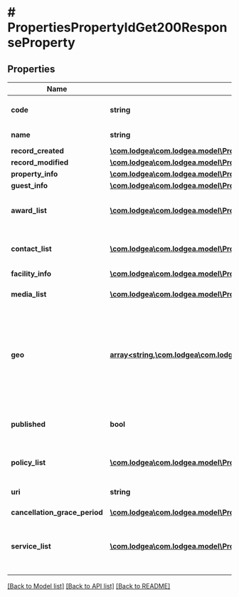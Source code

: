 # # PropertiesPropertyIdGet200ResponseProperty

## Properties

Name | Type | Description | Notes
------------ | ------------- | ------------- | -------------
**code** | **string** | The properties unique identifier. |
**name** | **string** | The properties name. |
**record_created** | [**\com.lodgea\com.lodgea.model\PropertiesPropertyIdGet200ResponsePropertyRecordCreated**](PropertiesPropertyIdGet200ResponsePropertyRecordCreated.md) |  |
**record_modified** | [**\com.lodgea\com.lodgea.model\PropertiesPropertyIdGet200ResponsePropertyRecordModified**](PropertiesPropertyIdGet200ResponsePropertyRecordModified.md) |  |
**property_info** | [**\com.lodgea\com.lodgea.model\PropertiesPropertyIdGet200ResponsePropertyPropertyInfo**](PropertiesPropertyIdGet200ResponsePropertyPropertyInfo.md) |  |
**guest_info** | [**\com.lodgea\com.lodgea.model\PropertiesPropertyIdGet200ResponsePropertyGuestInfo**](PropertiesPropertyIdGet200ResponsePropertyGuestInfo.md) |  | [optional]
**award_list** | [**\com.lodgea\com.lodgea.model\PropertiesPropertyIdGet200ResponsePropertyAwardListInner[]**](PropertiesPropertyIdGet200ResponsePropertyAwardListInner.md) | A list of the ratings available for this property. |
**contact_list** | [**\com.lodgea\com.lodgea.model\PropertiesPropertyIdGet200ResponsePropertyContactListInner[]**](PropertiesPropertyIdGet200ResponsePropertyContactListInner.md) | A contact with a profile type and a list of addresses |
**facility_info** | [**\com.lodgea\com.lodgea.model\PropertiesPropertyIdGet200ResponsePropertyFacilityInfo**](PropertiesPropertyIdGet200ResponsePropertyFacilityInfo.md) |  | [optional]
**media_list** | [**\com.lodgea\com.lodgea.model\PropertiesPropertyIdGet200ResponsePropertyFacilityInfoGuestRoomListInnerMediaListInner[]**](PropertiesPropertyIdGet200ResponsePropertyFacilityInfoGuestRoomListInnerMediaListInner.md) | A list of media objects for the property. |
**geo** | [**array<string,\com.lodgea\com.lodgea.model\AvailablePropertiesInner1Geo>**](AvailablePropertiesInner1Geo.md) | An object containing language codes as keys and objects describing the properties geographical location as values. | [optional]
**published** | **bool** | Indicates whether the policy has been published or not. |
**policy_list** | [**\com.lodgea\com.lodgea.model\PropertiesPropertyIdGet200ResponsePropertyPolicyListInner[]**](PropertiesPropertyIdGet200ResponsePropertyPolicyListInner.md) | A list of policies associated with the property. |
**uri** | **string** | A unique identifier for the accommodation. | [optional]
**cancellation_grace_period** | [**\com.lodgea\com.lodgea.model\PropertiesPropertyIdGet200ResponsePropertyCancellationGracePeriod**](PropertiesPropertyIdGet200ResponsePropertyCancellationGracePeriod.md) |  | [optional]
**service_list** | [**\com.lodgea\com.lodgea.model\PropertiesPropertyIdGet200ResponsePropertyServiceListInner[]**](PropertiesPropertyIdGet200ResponsePropertyServiceListInner.md) | A list of objects each describing an available service, its pricing and its availability. |

[[Back to Model list]](../../README.md#models) [[Back to API list]](../../README.md#endpoints) [[Back to README]](../../README.md)
